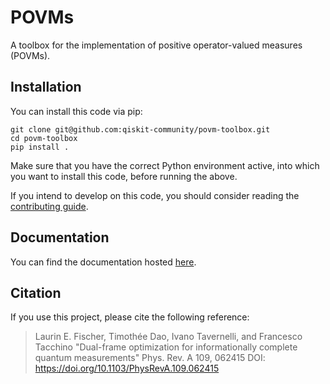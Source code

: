 # POVMs

A toolbox for the implementation of positive operator-valued measures (POVMs).

## Installation

You can install this code via pip:
```
git clone git@github.com:qiskit-community/povm-toolbox.git
cd povm-toolbox
pip install .
```

Make sure that you have the correct Python environment active, into which you
want to install this code, before running the above.

If you intend to develop on this code, you should consider reading the
[contributing guide](CONTRIBUTING.md).

## Documentation

You can find the documentation hosted
[here](https://qiskit-community.github.io/povm-toolbox/).

## Citation

If you use this project, please cite the following reference:

> Laurin E. Fischer, Timothée Dao, Ivano Tavernelli, and Francesco Tacchino
> "Dual-frame optimization for informationally complete quantum measurements"
> Phys. Rev. A 109, 062415
> DOI: https://doi.org/10.1103/PhysRevA.109.062415
